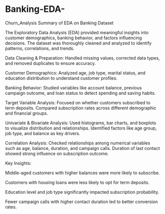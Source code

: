 # Banking-EDA-
Churn_Analysis
Summary of EDA on Banking Dataset

The Exploratory Data Analysis (EDA) provided meaningful insights into customer demographics, banking behavior, and factors influencing decisions. The dataset was thoroughly cleaned and analyzed to identify patterns, correlations, and trends.

Data Cleaning & Preparation: Handled missing values, corrected data types, and removed duplicates to ensure accuracy.

Customer Demographics: Analyzed age, job type, marital status, and education distribution to understand customer profiles.

Banking Behavior: Studied variables like account balance, previous campaign outcome, and loan status to detect spending and saving habits.

Target Variable Analysis: Focused on whether customers subscribed to term deposits. Compared subscription rates across different demographic and financial groups.

Univariate & Bivariate Analysis: Used histograms, bar charts, and boxplots to visualize distribution and relationships. Identified factors like age group, job type, and balance as key drivers.

Correlation Analysis: Checked relationships among numerical variables such as age, balance, duration, and campaign calls. Duration of last contact showed strong influence on subscription outcome.

Key Insights:

Middle-aged customers with higher balances were more likely to subscribe.

Customers with housing loans were less likely to opt for term deposits.

Education level and job type significantly impacted subscription probability.

Fewer campaign calls with higher contact duration led to better conversion rates.
